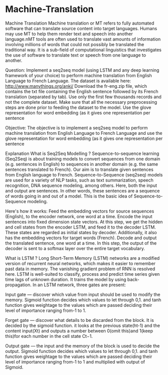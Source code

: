# Machine-Translation
Machine Translation
Machine translation or MT refers to fully automated software that can translate source content into target languages. Humans may use MT to help them render text and speech into another language.nMT tools are often used to translate vast amounts of information involving millions of words that could not possibly be translated the traditional way. It is a sub-field of computational linguistics that investigates the use of software to translate text or speech from one language to another.

Question:
Implement a seq2seq model (using LSTM and any deep learning framework of your choice) to perform machine translation from English Language to French Language. The dataset is available here: http://www.manythings.org/anki/ Download the fr-eng.zip file, which contains the txt file containing the English sentence followed by its French translation (separated by tab). Use only the first few thousands records and not the complete dataset. Make sure that all the necessary preprocessing steps are done prior to feeding the dataset to the model. Use the glove representation for word embedding (as it gives one representation per sentence

Objective:
The objective is to implement a seq2seq model to perform machine translation from English Language to French Language and use the glove representation for word embedding (as it gives one representation per sentence

Explanation
What is Seq2Seq Modelling ? Sequence-to-sequence learning (Seq2Seq) is about training models to convert sequences from one domain (e.g. sentences in English) to sequences in another domain (e.g. the same sentences translated to French). Our aim is to translate given sentences from English language to French. Sequence-to-Sequence (seq2seq) models are used for a variety of NLP tasks, such as text summarization, speech recognition, DNA sequence modeling, among others. Here, both the input and output are sentences. In other words, these sentences are a sequence of words going in and out of a model. This is the basic idea of Sequence-to-Sequence modeling.


Here's how it works: Feed the embedding vectors for source sequences (English), to the encoder network, one word at a time. Encode the input sentences into fixed dimension state vectors. At this step, we get the hidden and cell states from the encoder LSTM, and feed it to the decoder LSTM. These states are regarded as initial states by decoder. Additionally, it also has the embedding vectors for target words (French). Decode and output the translated sentence, one word at a time. In this step, the output of the decoder is sent to a softmax layer over the entire target vocabulary.

What is LSTM ? Long Short-Term Memory (LSTM) networks are a modified version of recurrent neural networks, which makes it easier to remember past data in memory. The vanishing gradient problem of RNN is resolved here. LSTM is well-suited to classify, process and predict time series given time lags of unknown duration. It trains the model by using back-propagation. In an LSTM network, three gates are present:


Input gate — discover which value from input should be used to modify the memory. Sigmoid function decides which values to let through 0,1. and tanh function gives weightage to the values which are passed deciding their level of importance ranging from-1 to 1.


Forget gate — discover what details to be discarded from the block. It is decided by the sigmoid function. it looks at the previous state(ht-1) and the content input(Xt) and outputs a number between 0(omit this)and 1(keep this)for each number in the cell state Ct−1.


Output gate — the input and the memory of the block is used to decide the output. Sigmoid function decides which values to let through 0,1. and tanh function gives weightage to the values which are passed deciding their level of importance ranging from-1 to 1 and multiplied with output of Sigmoid.

